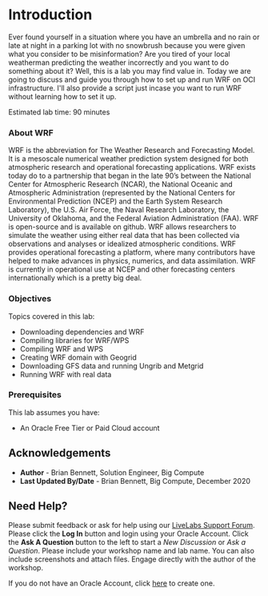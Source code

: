 # Introduction

Ever found yourself in a situation where you have an umbrella and no rain or late at night in a parking lot with no snowbrush because you were given what you consider to be misinformation? Are you tired of your local weatherman predicting the weather incorrectly and you want to do something about it? Well, this is a lab you may find value in. Today we are going to discuss and guide you through how to set up and run WRF on OCI infrastructure. I'll also provide a script just incase you want to run WRF without learning how to set it up.

Estimated lab time: 90 minutes

### About WRF

WRF is the abbreviation for The Weather Research and Forecasting Model. It is a mesoscale numerical weather prediction system designed for both atmospheric research and operational forecasting applications. WRF exists today do to a partnership that began in the late 90’s between the National Center for Atmospheric Research (NCAR), the National Oceanic and Atmospheric Administration (represented by the National Centers for Environmental Prediction (NCEP) and the Earth System Research Laboratory), the U.S. Air Force, the Naval Research Laboratory, the University of Oklahoma, and the Federal Aviation Administration (FAA). WRF is open-source and is available on github.
WRF allows researchers to simulate the weather using either real data that has been collected via observations and analyses or idealized atmospheric conditions. WRF provides operational forecasting a platform, where many contributors have helped to make advances in physics, numerics, and data assimilation. WRF is currently in operational use at NCEP and other forecasting centers internationally which is a pretty big deal. 

### Objectives

Topics covered in this lab:
* Downloading dependencies and WRF
* Compiling libraries for WRF/WPS
* Compiling WRF and WPS
* Creating WRF domain with Geogrid
* Downloading GFS data and running Ungrib and Metgrid
* Running WRF with real data


### Prerequisites

This lab assumes you have:
- An Oracle Free Tier or Paid Cloud account

## Acknowledgements
* **Author** - Brian Bennett, Solution Engineer, Big Compute
* **Last Updated By/Date** - Brian Bennett, Big Compute, December 2020

## Need Help?
Please submit feedback or ask for help using our [LiveLabs Support Forum](https://community.oracle.com/tech/developers/categories/livelabsdiscussions). Please click the **Log In** button and login using your Oracle Account. Click the **Ask A Question** button to the left to start a *New Discussion* or *Ask a Question*.  Please include your workshop name and lab name.  You can also include screenshots and attach files.  Engage directly with the author of the workshop.

If you do not have an Oracle Account, click [here](https://profile.oracle.com/myprofile/account/create-account.jspx) to create one.